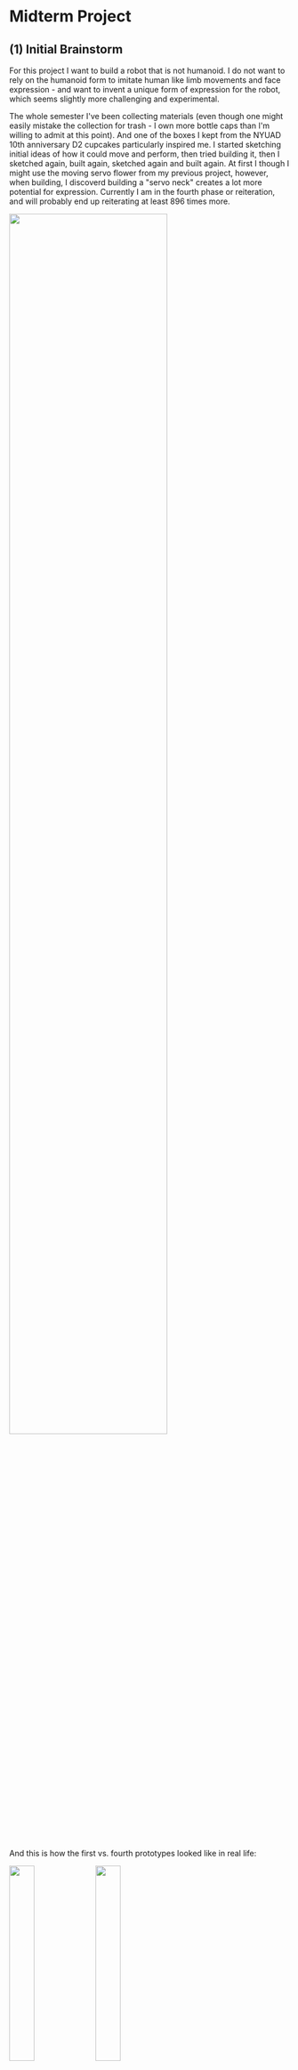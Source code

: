 # Midterm Project
## (1) Initial Brainstorm
For this project I want to build a robot that is not humanoid. I do not want to rely on the humanoid form to imitate human like limb movements and face expression - and want to invent a unique form of expression for the robot, which seems slightly more challenging and experimental. 

The whole semester I've been collecting materials (even though one might easily mistake the collection for trash - I own more bottle caps than I'm willing to admit at this point). And one of the boxes I kept from the NYUAD 10th anniversary D2 cupcakes particularly inspired me. I started sketching initial ideas of how it could move and perform, then tried building it, then I sketched again, built again, sketched again and built again. At first I though I might use the moving servo flower from my previous project, however, when building, I discoverd building a "servo neck" creates a lot more potential for expression. Currently I am in the fourth phase or reiteration, and will probably end up reiterating at least 896 times more. 

<p> <img src="https://user-images.githubusercontent.com/89770035/135754802-44bb9414-7e68-42ff-a538-a9b68385964b.jpg" width="75%" height="75%"> </p>

And this is how the first vs. fourth prototypes looked like in real life:
<p> <img src="https://user-images.githubusercontent.com/89770035/135755194-b1f56536-9980-44e9-bb62-8d2f3774fc9f.JPG" width="30%" height="30%"> <img src="https://user-images.githubusercontent.com/89770035/135755197-cff7ba2f-e708-4ddd-9c1c-8ea69fc0a8b0.JPG" width="30%" height="30%"> </p>

### Expression
My robot will be mainly communicating through the movement of its little head (controlled by a servo), and its face (the Neomatrix). My idea for the sequence is for the robot to be frantically looking around, taking sharp turns and blinking rapidly, which then transitions into "giving up". This transition will be done through slowing down/stopping the motor movement, slowing down the servo turning, and through decrease in the color saturation, brightness and patterns on the Neomatrix. 

### Problems
In terms of building, I experience some of the "classic" troubles we discussed a lot in class: major one of which was tilting of the base that holds the two motors. I want the robot to be as small as possible (because cuteness), so I am only using two wheels. After a few different attempts with sizing the cardboard base and placing the wheels strategically, putting a toilet paper roll in the middle turned out to be the most stable and reliable solution, that allowed the robot to stay relatively small.

<p> <img src="https://user-images.githubusercontent.com/89770035/135755303-40692687-f5e2-49b3-96ee-11859b009405.JPG" width="30%" height="30%"> </p>

Since I am still in the reiterating phase, I am using a lot of adhesive tack for the servo motor to stay in place as well as for holding the box. Glueing them is a committment I am not ready for at this stage just yet. 

I am also using tack for holding the Neopixel in place, but that one, as opposed to the servo and the box, is veeeeery unstable. I still need to figure out a way how to hold the Neopixel in an upright position in the plastic window of the box. But for now, I still need it to be mobile as I am taking things in and out and rewiring, so I have some time to sit on it and think about how to fixate it. 

However, the biggest problem I faced is my lack of coding skills :))) I managed to work on small sequences separately (motors, servos and Neopixel), but the moment I try to paste it all together is where it collapses. I also feel like I am just using sample codes from Arduino and from our class and feel very restricted when it comes to writing code myself (especially for the Neopixel animation). I spent several hours trying to understand how the sample codes work, but I did not manage to understand it to the extent I would be able to put my own visual animation idea into code. So, unfortunatelly, this seems like the biggest obstacle so far, that I will need to spend a lot of time on, just doing endless loops of trial and error. 

## (2) Process
The main continuous challenge throghout this project was to make the three parts work together. For 99% of the whole process, my robot was deconstructed into separate parts, with me constantly uploading code to it in a trial-error manner. So my workspace resembled anything but a robot:

<p> <img src="https://user-images.githubusercontent.com/89770035/137500553-cec0f5df-4e8b-45b3-bc84-cbb03a961d33.JPG" width="30%" height="30%"> </p>



NeoPixel 
I spent a lot of time trying to program neopixel sequences myself, but it took me a lot to even understand some of the prebuilt example code, and I could not really bring my vision to life, without using delay. Here are some initial ideas I was sketching: 
<p> <img src="https://user-images.githubusercontent.com/89770035/137503425-ee80329e-1c5f-4653-a8de-75e29d42191e.jpg" width="30%" height="30%"> </p>

I also came across an amazing resource called [LED Matrix Control Software HD](https://github.com/TylerTimoJ/LMCSHD). It is more of a passion project, rather than a full-on working sofware (it works rather unreliably), but it enables ju to either design the neopixel sequence usign a user friendly visual interface, or it enables you to upload a picture/gif and it will translate it into a neopixel code. 

This tool provides a lot potential for trying out different ideas and seeing how they present visually in an instant (as opposed to tediously coding any brianstormed idea you had. 

However, because the exported code uses delays (which causes problems to rest of the code), I decided to go for a different idea using the Adafruit Neomatrix library, which enable you to input flowing test. I played with the function that distorts the text (NEO_MATRIX_ZIGZAG) and I spelled out the words "Searching" and "Give up" in two sequnces. 

In terms of physical construction problems, I struggled with fixating the neopixel in a 90 degreee angle, but this is the solut


Servo 
I had the same challenge with the servo- to make it run without using "delay". I'm still wrapping my mind around the use of millis(), and I initially wanted the servo to be part of a sequence triggered by a button, but my code made other parts of the robots unresponsive after that sequence. 


Motors
![image](https://user-images.githubusercontent.com/89770035/137594327-b7677685-5c48-4d47-8180-8da07527730c.png)

